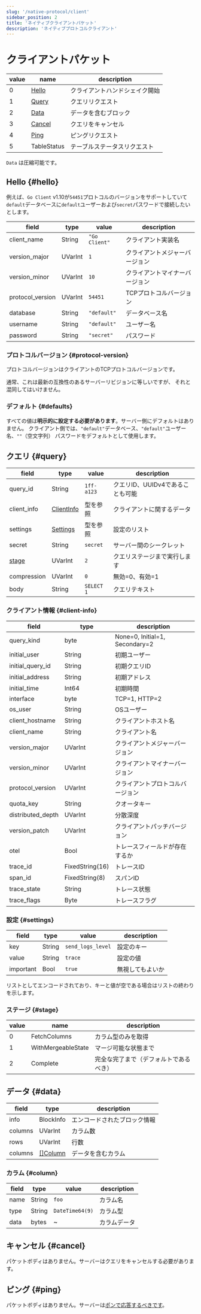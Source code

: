 ```yaml
---
slug: '/native-protocol/client'
sidebar_position: 2
title: 'ネイティブクライアントパケット'
description: 'ネイティブプロトコルクライアント'
---
```





# クライアントパケット

| value | name              | description            |
|-------|-------------------|------------------------|
| 0     | [Hello](#hello)   | クライアントハンドシェイク開始 |
| 1     | [Query](#query)   | クエリリクエスト          |
| 2     | [Data](#data)     | データを含むブロック        |
| 3     | [Cancel](#cancel) | クエリをキャンセル           |
| 4     | [Ping](#ping)     | ピングリクエスト           |
| 5     | TableStatus       | テーブルステータスリクエスト   |

`Data` は圧縮可能です。

## Hello {#hello}

例えば、`Go Client` v1.10が`54451`プロトコルのバージョンをサポートしていて
`default`データベースに`default`ユーザーおよび`secret`パスワードで接続したいとします。

| field            | type    | value         | description                |
|------------------|---------|---------------|----------------------------|
| client_name      | String  | `"Go Client"` | クライアント実装名 |
| version_major    | UVarInt | `1`           | クライアントメジャーバージョン       |
| version_minor    | UVarInt | `10`          | クライアントマイナーバージョン       |
| protocol_version | UVarInt | `54451`       | TCPプロトコルバージョン       |
| database         | String  | `"default"`   | データベース名              |
| username         | String  | `"default"`   | ユーザー名                   |
| password         | String  | `"secret"`    | パスワード                   |

### プロトコルバージョン {#protocol-version}

プロトコルバージョンはクライアントのTCPプロトコルバージョンです。

通常、これは最新の互換性のあるサーバーリビジョンに等しいですが、
それと混同してはいけません。

### デフォルト {#defaults}

すべての値は**明示的に設定する必要があります**。サーバー側にデフォルトはありません。
クライアント側では、`"default"`データベース、`"default"`ユーザー名、`""`（空文字列）
パスワードをデフォルトとして使用します。

## クエリ {#query}

| field           | type                       | value      | description               |
|-----------------|----------------------------|------------|---------------------------|
| query_id        | String                     | `1ff-a123` | クエリID、UUIDv4であることも可能   |
| client_info     | [ClientInfo](#client-info) | 型を参照   | クライアントに関するデータ         |
| settings        | [Settings](#settings)      | 型を参照   | 設定のリスト          |
| secret          | String                     | `secret`   | サーバー間のシークレット       |
| [stage](#stage) | UVarInt                    | `2`        | クエリステージまで実行します |
| compression     | UVarInt                    | `0`        | 無効=0、有効=1     |
| body            | String                     | `SELECT 1` | クエリテキスト                |

### クライアント情報 {#client-info}

| field             | type            | description                    |
|-------------------|-----------------|--------------------------------|
| query_kind        | byte            | None=0, Initial=1, Secondary=2 |
| initial_user      | String          | 初期ユーザー                   |
| initial_query_id  | String          | 初期クエリID               |
| initial_address   | String          | 初期アドレス                |
| initial_time      | Int64           | 初期時間                   |
| interface         | byte            | TCP=1, HTTP=2                  |
| os_user           | String          | OSユーザー                        |
| client_hostname   | String          | クライアントホスト名                |
| client_name       | String          | クライアント名                    |
| version_major     | UVarInt         | クライアントメジャーバージョン           |
| version_minor     | UVarInt         | クライアントマイナーバージョン           |
| protocol_version  | UVarInt         | クライアントプロトコルバージョン        |
| quota_key         | String          | クオータキー                      |
| distributed_depth | UVarInt         | 分散深度              |
| version_patch     | UVarInt         | クライアントパッチバージョン           |
| otel              | Bool            | トレースフィールドが存在するか       |
| trace_id          | FixedString(16) | トレースID                       |
| span_id           | FixedString(8)  | スパンID                        |
| trace_state       | String          | トレース状態                  |
| trace_flags       | Byte            | トレースフラグ                  |


### 設定 {#settings}

| field     | type   | value             | description           |
|-----------|--------|-------------------|-----------------------|
| key       | String | `send_logs_level` | 設定のキー        |
| value     | String | `trace`           | 設定の値      |
| important | Bool   | `true`            | 無視してもよいか |

リストとしてエンコードされており、キーと値が空である場合はリストの終わりを示します。

### ステージ {#stage}

| value | name               | description                                 |
|-------|--------------------|---------------------------------------------|
| 0     | FetchColumns       | カラム型のみを取得                     |
| 1     | WithMergeableState | マージ可能な状態まで                       |
| 2     | Complete           | 完全な完了まで（デフォルトであるべき） |


## データ {#data}

| field   | type                | description        |
|---------|---------------------|--------------------|
| info    | BlockInfo           | エンコードされたブロック情報 |
| columns | UVarInt             | カラム数      |
| rows    | UVarInt             | 行数         |
| columns | [[]Column](#column) | データを含むカラム  |

### カラム {#column}

| field | type   | value           | description |
|-------|--------|-----------------|-------------|
| name  | String | `foo`           | カラム名 |
| type  | String | `DateTime64(9)` | カラム型 |
| data  | bytes  | ~               | カラムデータ |

## キャンセル {#cancel}

パケットボディはありません。サーバーはクエリをキャンセルする必要があります。

## ピング {#ping}

パケットボディはありません。サーバーは[ポンで応答するべきです](./server.md#pong)。
